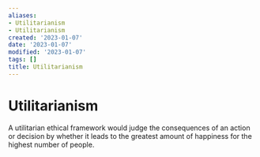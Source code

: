 ```yaml
---
aliases:
- Utilitarianism
- Utilitarianism
created: '2023-01-07'
date: '2023-01-07'
modified: '2023-01-07'
tags: []
title: Utilitarianism
---
```


# Utilitarianism

A utilitarian ethical framework would judge the consequences of an action or decision by whether it leads to the greatest amount of happiness for the highest number of people.
